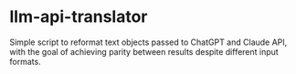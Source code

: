 # llm-api-translator
Simple script to reformat text objects passed to ChatGPT and Claude API, with the goal of achieving parity between results despite different input formats.
